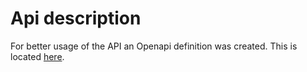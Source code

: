 # Api description

For better usage of the API an Openapi definition was created. This is located [here](https://github.com/cloudogu/usermgt/blob/develop/docs/development/figures/openapi.yaml). 
